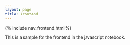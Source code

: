 ```yaml
---
layout: page
title: Frontend
---
```


{% include nav_frontend.html %}

This is a sample for the frontend in the javascript notebook.